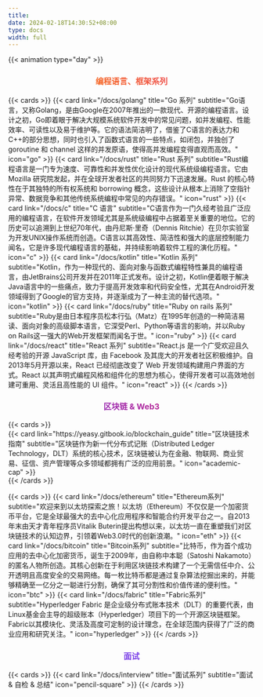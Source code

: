 ```yaml
---
title:
date: 2024-02-18T14:30:52+08:00
type: docs
width: full
---
```


{{< animation type="day" >}}

<h3 align="center" style="background: linear-gradient(45deg, #ff8a00, #e52e71);font-weight: bolder;background-clip: text;color: transparent;">编程语言、框架系列</h3>
{{< cards >}}
{{< card link="/docs/golang" title="Go 系列" subtitle="Go语言，又称Golang，是由Google在2007年推出的一款现代、开源的编程语言。设计之初，Go即着眼于解决大规模系统软件开发中的常见问题，如并发编程、性能效率、可读性以及易于维护等。它的语法简洁明了，借鉴了C语言的表达力和C++的部分思想，同时也引入了函数式语言的一些特点，如闭包，并独创了 goroutine 和 channel 这样的并发原语，使得高并发编程变得直观而高效。" icon="go" >}}
{{< card link="/docs/rust" title="Rust 系列" subtitle="Rust编程语言是一门专为速度、可靠性和并发性优化设计的现代系统级编程语言。它由 Mozilla 研究院发起，并在全球开发者社区的共同努力下迅速发展。Rust 的核心特性在于其独特的所有权系统和 borrowing 概念，这些设计从根本上消除了空指针异常、数据竞争和其他传统系统编程中常见的内存错误。" icon="rust" >}}
{{< card link="/docs/c" title="C 语言" subtitle="C语言作为一门久经考验且广泛应用的编程语言，在软件开发领域尤其是系统级编程中占据着至关重要的地位。它的历史可以追溯到上世纪70年代，由丹尼斯·里奇（Dennis Ritchie）在贝尔实验室为开发UNIX操作系统而创造。C语言以其高效性、简洁性和强大的底层控制能力闻名，它是许多现代编程语言的基础，并持续影响着软件工程的演化历程。" icon="c" >}}
{{< card link="/docs/kotlin" title="Kotlin 系列" subtitle="Kotlin，作为一种现代的、面向对象与函数式编程特性兼具的编程语言，由JetBrains公司开发并在2011年正式发布。设计之初，Kotlin便着眼于解决Java语言中的一些痛点，致力于提高开发效率和代码安全性，尤其在Android开发领域得到了Google的官方支持，并逐渐成为了一种主流的替代选项。" icon="kotlin" >}}
{{< card link="/docs/ruby" title="Ruby on rails 系列" subtitle="Ruby是由日本程序员松本行弘（Matz）在1995年创造的一种简洁易读、面向对象的高级脚本语言，它深受Perl、Python等语言的影响，并以Ruby on Rails这一强大的Web开发框架而闻名于世。" icon="ruby" >}}
{{< card link="/docs/react" title="React 系列" subtitle="React.js 是一个广受欢迎且久经考验的开源 JavaScript 库，由 Facebook 及其庞大的开发者社区积极维护。自2013年5月开源以来，React 已经彻底改变了 Web 开发领域构建用户界面的方式。React 以其声明式编程风格和组件化的思想为核心，使得开发者可以高效地创建可重用、灵活且高性能的 UI 组件。" icon="react" >}}
{{< /cards >}}

<h3 align="center" style="background: linear-gradient(45deg, #6d28d9, #e52e71);font-weight: bolder;background-clip: text;color: transparent;">区块链 & Web3</h3>
{{< cards >}}
<div style="grid-column: 1 / span 2">
{{< card link="https://yeasy.gitbook.io/blockchain_guide" title="区块链技术指南" subtitle="区块链作为新一代分布式记账（Distributed Ledger Technology，DLT）系统的核心技术，区块链被认为在金融、物联网、商业贸易、征信、资产管理等众多领域都拥有广泛的应用前景。" icon="academic-cap" >}}
</div>
{{< /cards >}}

{{< cards >}}
{{< card link="/docs/ethereum" title="Ethereum系列" subtitle="欢迎来到以太坊探索之旅！以太坊（Ethereum）不仅仅是一个加密货币平台，它是全球最强大的去中心化应用程序和智能合约开发平台之一。自2013年末由天才青年程序员Vitalik Buterin提出构想以来，以太坊一直在重塑我们对区块链技术的认知边界，引领着Web3.0时代的创新浪潮。" icon="eth" >}}
{{< card link="/docs/bitcoin" title="Bitcoin系列" subtitle="比特币，作为首个成功应用的去中心化加密货币，诞生于2009年，由自称中本聪（Satoshi Nakamoto）的匿名人物所创造。其核心创新在于利用区块链技术构建了一个无需信任中介、公开透明且高度安全的交易网络。每一枚比特币都是通过复杂算法挖掘出来的，并能够精确至一亿分之一聪进行分割，确保了其可分割性和价值传递的便利性。" icon="btc" >}}
{{< card link="/docs/fabric" title="Fabric系列" subtitle="Hyperledger Fabric 是企业级分布式账本技术（DLT）的重要代表，由Linux基金会主导的超级账本（Hyperledger）项目下的一个开源区块链框架。Fabric以其模块化、灵活及高度可定制的设计理念，在全球范围内获得了广泛的商业应用和研究关注。" icon="hyperledger" >}}
{{< /cards >}}


<h3 align="center" style="background: linear-gradient(45deg, #6d28d9, #8b5cf6);font-weight: bolder;background-clip: text;color: transparent;">面试</h3>

{{< cards >}}
{{< card link="/docs/interview" title="面试系列" subtitle="面试 & 自检 & 总结" icon="pencil-square" >}}
{{< /cards >}}
